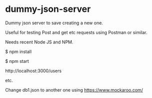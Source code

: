 # dummy-json-server

Dummy json server to save creating a new one.

Useful for testing Post and get etc requests using Postman or similar.

Needs recent Node JS and NPM.

$ npm install

$ npm start

http://localhost:3000/users

etc.

Change db1.json to another one using https://www.mockaroo.com/
